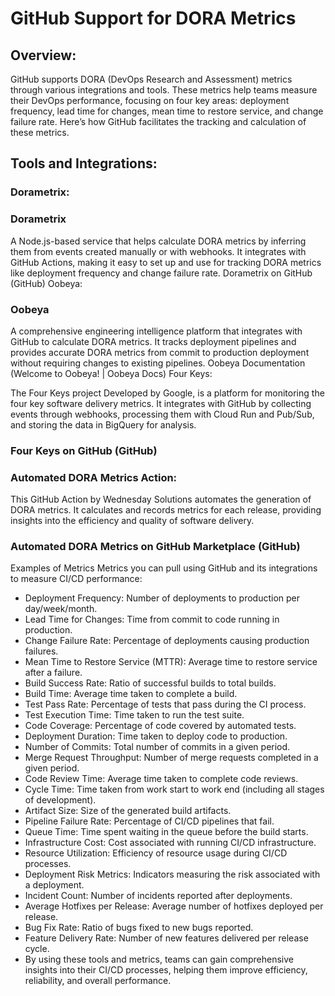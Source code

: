 # GitHub Support for DORA Metrics

## Overview:
GitHub supports DORA (DevOps Research and Assessment) metrics through various integrations and tools. These metrics help teams measure their DevOps performance, focusing on four key areas: deployment frequency, lead time for changes, mean time to restore service, and change failure rate. Here’s how GitHub facilitates the tracking and calculation of these metrics.

## Tools and Integrations:

### Dorametrix:

### Dorametrix 
A Node.js-based service that helps calculate DORA metrics by inferring them from events created manually or with webhooks. It integrates with GitHub Actions, making it easy to set up and use for tracking DORA metrics like deployment frequency and change failure rate.
Dorametrix on GitHub​ (GitHub)​
Oobeya:

### Oobeya 
A comprehensive engineering intelligence platform that integrates with GitHub to calculate DORA metrics. It tracks deployment pipelines and provides accurate DORA metrics from commit to production deployment without requiring changes to existing pipelines.
Oobeya Documentation​ (Welcome to Oobeya! | Oobeya Docs)​
Four Keys:

The Four Keys project 
Developed by Google, is a platform for monitoring the four key software delivery metrics. It integrates with GitHub by collecting events through webhooks, processing them with Cloud Run and Pub/Sub, and storing the data in BigQuery for analysis.

### Four Keys on GitHub​ (GitHub)​
### Automated DORA Metrics Action:

This GitHub Action by Wednesday Solutions automates the generation of DORA metrics. It calculates and records metrics for each release, providing insights into the efficiency and quality of software delivery.

### Automated DORA Metrics on GitHub Marketplace​ (GitHub)​

Examples of Metrics
Metrics you can pull using GitHub and its integrations to measure CI/CD performance:

- Deployment Frequency: Number of deployments to production per day/week/month.
- Lead Time for Changes: Time from commit to code running in production.
- Change Failure Rate: Percentage of deployments causing production failures.
- Mean Time to Restore Service (MTTR): Average time to restore service after a failure.
- Build Success Rate: Ratio of successful builds to total builds.
- Build Time: Average time taken to complete a build.
- Test Pass Rate: Percentage of tests that pass during the CI process.
- Test Execution Time: Time taken to run the test suite.
- Code Coverage: Percentage of code covered by automated tests.
- Deployment Duration: Time taken to deploy code to production.
- Number of Commits: Total number of commits in a given period.
- Merge Request Throughput: Number of merge requests completed in a given period.
- Code Review Time: Average time taken to complete code reviews.
- Cycle Time: Time taken from work start to work end (including all stages of development).
- Artifact Size: Size of the generated build artifacts.
- Pipeline Failure Rate: Percentage of CI/CD pipelines that fail.
- Queue Time: Time spent waiting in the queue before the build starts.
- Infrastructure Cost: Cost associated with running CI/CD infrastructure.
- Resource Utilization: Efficiency of resource usage during CI/CD processes.
- Deployment Risk Metrics: Indicators measuring the risk associated with a deployment.
- Incident Count: Number of incidents reported after deployments.
- Average Hotfixes per Release: Average number of hotfixes deployed per release.
- Bug Fix Rate: Ratio of bugs fixed to new bugs reported.
- Feature Delivery Rate: Number of new features delivered per release cycle.
- By using these tools and metrics, teams can gain comprehensive insights into their CI/CD processes, helping them improve efficiency, reliability, and overall performance.